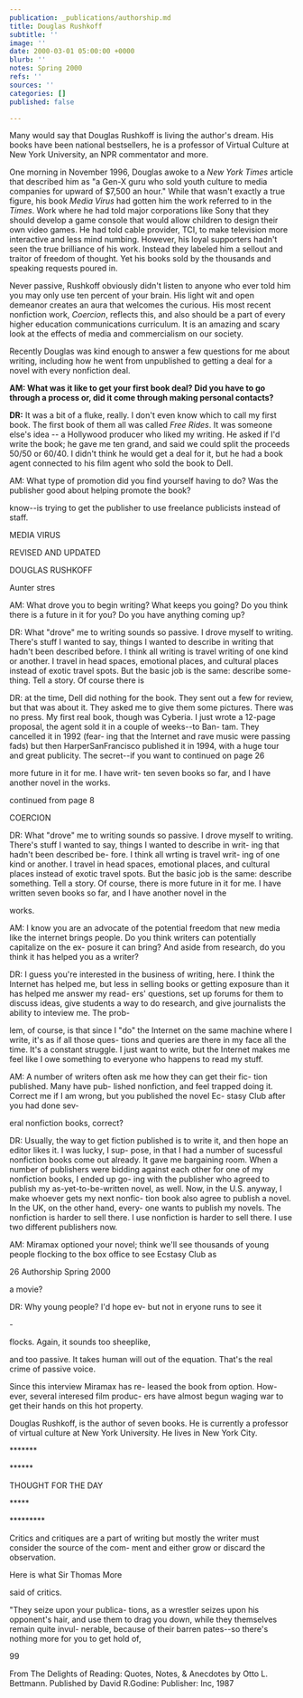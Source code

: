 ```yaml
---
publication: _publications/authorship.md
title: Douglas Rushkoff
subtitle: ''
image: ''
date: 2000-03-01 05:00:00 +0000
blurb: ''
notes: Spring 2000
refs: ''
sources: ''
categories: []
published: false

---
```

Many would say that Douglas Rushkoff is living the author's dream. His books have been national bestsellers, he is a professor of Virtual Culture at New York University, an NPR commentator and more.

One morning in November 1996, Douglas awoke to a _New York Times_ article that described him as "a Gen-X guru who sold youth culture to media companies for upward of $7,500 an hour." While that wasn't exactly a true figure, his book _Media Virus_ had gotten him the work referred to in the _Times_. Work where he had told major corporations like Sony that they should develop a game console that would allow children to design their own video games. He had told cable provider, TCI, to make television more interactive and less mind numbing. However, his loyal supporters hadn't seen the true brilliance of his work. Instead they labeled him a sellout and traitor of freedom of thought. Yet his books sold by the thousands and speaking requests poured in.

Never passive, Rushkoff obviously didn't listen to anyone who ever told him you may only use ten percent of your brain. His light wit and open demeanor creates an aura that welcomes the curious. His most recent nonfiction work, _Coercion_, reflects this, and also should be a part of every higher education communications curriculum. It is an amazing and scary look at the effects of media and commercialism on our society.

Recently Douglas was kind enough to answer a few questions for me about writing, including how he went from unpublished to getting a deal for a novel with every nonfiction deal.

**AM: What was it like to get your first book deal? Did you have to go through a process or, did it come through making personal contacts?**

**DR:** It was a bit of a fluke, really. I don't even know which to call my first book. The first book of them all was called _Free Rides_. It was someone else's idea -- a Hollywood producer who liked my writing. He asked if I'd write the book; he gave me ten grand, and said we could split the proceeds 50/50 or 60/40. I didn't think he would get a deal for it, but he had a book agent connected to his film agent who sold the book to Dell.

AM: What type of promotion did you find yourself having to do? Was the publisher good about helping promote the book?

know--is trying to get the publisher to use freelance publicists instead of staff.

MEDIA VIRUS

REVISED AND UPDATED

DOUGLAS RUSHKOFF

Aunter stres

AM: What drove you to begin writing? What keeps you going? Do you think there is a future in it for you? Do you have anything coming up?

DR: What "drove" me to writing sounds so passive. I drove myself to writing. There's stuff I wanted to say, things I wanted to describe in writing that hadn't been described before. I think all writing is travel writing of one kind or another. I travel in head spaces, emotional places, and cultural places instead of exotic travel spots. But the basic job is the same: describe some- thing. Tell a story. Of course there is

DR: at the time, Dell did nothing for the book. They sent out a few for review, but that was about it. They asked me to give them some pictures. There was no press. My first real book, though was Cyberia. I just wrote a 12-page proposal, the agent sold it in a couple of weeks--to Ban- tam. They cancelled it in 1992 (fear- ing that the Internet and rave music were passing fads) but then HarperSanFrancisco published it in 1994, with a huge tour and great publicity. The secret--if you want to continued on page 26

more future in it for me. I have writ- ten seven books so far, and I have another novel in the works.

continued from page 8

COERCION

DR: What "drove" me to writing sounds so passive. I drove myself to writing. There's stuff I wanted to say, things I wanted to describe in writ- ing that hadn't been described be- fore. I think all wrting is travel writ- ing of one kind or another. I travel in head spaces, emotional places, and cultural places instead of exotic travel spots. But the basic job is the same: describe something. Tell a story. Of course, there is more future in it for me. I have written seven books so far, and I have another novel in the

works.

AM: I know you are an advocate of the potential freedom that new media like the internet brings people. Do you think writers can potentially capitalize on the ex- posure it can bring? And aside from research, do you think it has helped you as a writer?

DR: I guess you're interested in the business of writing, here. I think the Internet has helped me, but less in selling books or getting exposure than it has helped me answer my read- ers' questions, set up forums for them to discuss ideas, give students a way to do research, and give journalists the ability to inteview me. The prob-

lem, of course, is that since I "do" the Internet on the same machine where I write, it's as if all those ques- tions and queries are there in my face all the time. It's a constant struggle. I just want to write, but the Internet makes me feel like I owe something to everyone who happens to read my stuff.

AM: A number of writers often ask me how they can get their fic- tion published. Many have pub- lished nonfiction, and feel trapped doing it. Correct me if I am wrong, but you published the novel Ec- stasy Club after you had done sev-

eral nonfiction books, correct?

DR: Usually, the way to get fiction published is to write it, and then hope an editor likes it. I was lucky, I sup- pose, in that I had a number of sucessful nonfiction books come out already. It gave me bargaining room. When a number of publishers were bidding against each other for one of my nonfiction books, I ended up go- ing with the publisher who agreed to publish my as-yet-to-be-written novel, as well. Now, in the U.S. anyway, I make whoever gets my next nonfic- tion book also agree to publish a novel. In the UK, on the other hand, every- one wants to publish my novels. The nonfiction is harder to sell there. I use nonfiction is harder to sell there. I use two different publishers now.

AM: Miramax optioned your novel; think we'll see thousands of young people flocking to the box office to see Ecstasy Club as

26 Authorship Spring 2000

a movie?

DR: Why young people? I'd hope ev- but not in eryone runs to see it

\-

flocks. Again, it sounds too sheeplike,

and too passive. It takes human will out of the equation. That's the real crime of passive voice.

Since this interview Miramax has re- leased the book from option. How- ever, several interesed film produc- ers have almost begun waging war to get their hands on this hot property.

Douglas Rushkoff, is the author of seven books. He is currently a professor of virtual culture at New York University. He lives in New York City.

\*******

\******

THOUGHT FOR THE DAY

\*****

\*********

Critics and critiques are a part of writing but mostly the writer must consider the source of the com- ment and either grow or discard the observation.

Here is what Sir Thomas More

said of critics.

"They seize upon your publica- tions, as a wrestler seizes upon his opponent's hair, and use them to drag you down, while they themselves remain quite invul- nerable, because of their barren pates--so there's nothing more for you to get hold of,

99

From The Delights of Reading: Quotes, Notes, & Anecdotes by Otto L. Bettmann. Published by David R.Godine: Publisher: Inc, 1987